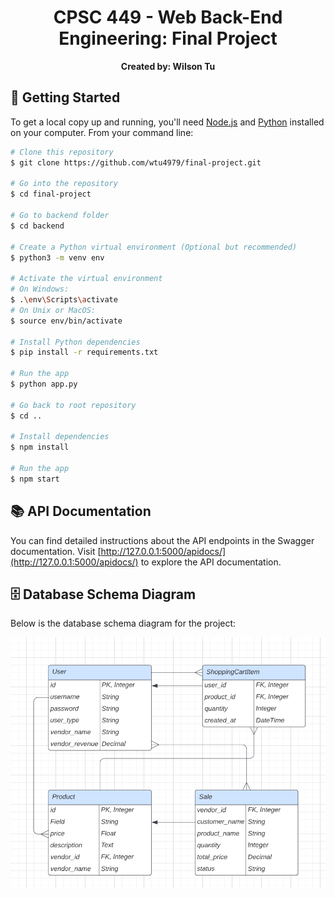 <p align="center">
  <h1 align="center">CPSC 449 - Web Back-End Engineering: Final Project</h1>
</p>
<p align="center">
  <strong>Created by: Wilson Tu</strong>
</p>

## 🚀 Getting Started

To get a local copy up and running, you'll need [Node.js](https://nodejs.org/) and [Python](https://www.python.org/downloads/) installed on your computer. From your command line:

```bash
# Clone this repository
$ git clone https://github.com/wtu4979/final-project.git

# Go into the repository
$ cd final-project

# Go to backend folder
$ cd backend

# Create a Python virtual environment (Optional but recommended)
$ python3 -m venv env

# Activate the virtual environment
# On Windows:
$ .\env\Scripts\activate
# On Unix or MacOS:
$ source env/bin/activate

# Install Python dependencies
$ pip install -r requirements.txt

# Run the app
$ python app.py

# Go back to root repository
$ cd ..

# Install dependencies
$ npm install

# Run the app
$ npm start
```

## 📚 API Documentation

You can find detailed instructions about the API endpoints in the Swagger documentation. Visit [http://127.0.0.1:5000/apidocs/](http://127.0.0.1:5000/apidocs/) to explore the API documentation.

## 🗄️ Database Schema Diagram
Below is the database schema diagram for the project:

<p align="center">
  <img src="https://github.com/wtu4979/final-project/blob/main/diagram.PNG" alt="Database Schema Diagram"/>
</p>

